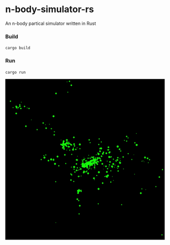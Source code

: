 # n-body-simulator-rs
An n-body partical simulator written in Rust

### Build
`cargo build`

### Run

`cargo run`

![Sample](images/readme.png?raw=true "Sample")